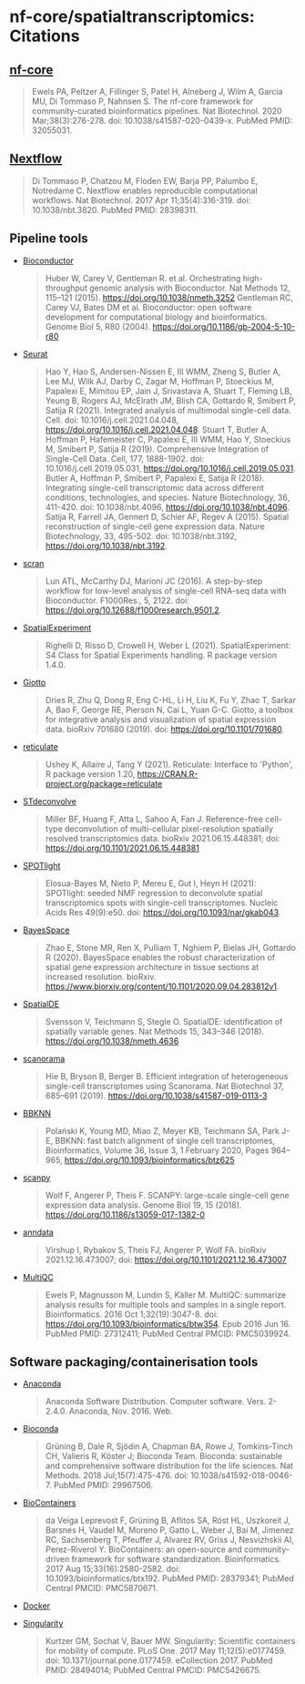 # nf-core/spatialtranscriptomics: Citations

## [nf-core](https://pubmed.ncbi.nlm.nih.gov/32055031/)

> Ewels PA, Peltzer A, Fillinger S, Patel H, Alneberg J, Wilm A, Garcia MU, Di Tommaso P, Nahnsen S. The nf-core framework for community-curated bioinformatics pipelines. Nat Biotechnol. 2020 Mar;38(3):276-278. doi: 10.1038/s41587-020-0439-x. PubMed PMID: 32055031.

## [Nextflow](https://pubmed.ncbi.nlm.nih.gov/28398311/)

> Di Tommaso P, Chatzou M, Floden EW, Barja PP, Palumbo E, Notredame C. Nextflow enables reproducible computational workflows. Nat Biotechnol. 2017 Apr 11;35(4):316-319. doi: 10.1038/nbt.3820. PubMed PMID: 28398311.

## Pipeline tools

* [Bioconductor](https://www.bioconductor.org/)
    > Huber W, Carey V, Gentleman R. et al. Orchestrating high-throughput genomic analysis with Bioconductor. Nat Methods 12, 115–121 (2015). <https://doi.org/10.1038/nmeth.3252>
    > Gentleman RC, Carey VJ, Bates DM et al. Bioconductor: open software development for computational biology and bioinformatics. Genome Biol 5, R80 (2004). <https://doi.org/10.1186/gb-2004-5-10-r80>

* [Seurat](https://satijalab.org/seurat/)
    > Hao Y, Hao S, Andersen-Nissen E, III WMM, Zheng S, Butler A, Lee MJ, Wilk AJ, Darby C, Zagar M, Hoffman P, Stoeckius M, Papalexi E, Mimitou EP, Jain J, Srivastava A, Stuart T, Fleming LB, Yeung B, Rogers AJ, McElrath JM, Blish CA, Gottardo R, Smibert P, Satija R (2021). Integrated analysis of multimodal single-cell data. Cell. doi: 10.1016/j.cell.2021.04.048, <https://doi.org/10.1016/j.cell.2021.04.048>.
    > Stuart T, Butler A, Hoffman P, Hafemeister C, Papalexi E, III WMM, Hao Y, Stoeckius M, Smibert P, Satija R (2019). Comprehensive Integration of Single-Cell Data. Cell, 177, 1888-1902. doi: 10.1016/j.cell.2019.05.031, <https://doi.org/10.1016/j.cell.2019.05.031>.
    > Butler A, Hoffman P, Smibert P, Papalexi E, Satija R (2018). Integrating single-cell transcriptomic data across different conditions, technologies, and species. Nature Biotechnology, 36, 411-420. doi: 10.1038/nbt.4096, <https://doi.org/10.1038/nbt.4096>.
    > Satija R, Farrell JA, Gennert D, Schier AF, Regev A (2015). Spatial reconstruction of single-cell gene expression data. Nature Biotechnology, 33, 495-502. doi: 10.1038/nbt.3192, <https://doi.org/10.1038/nbt.3192>.

* [scran](https://doi.org/doi:10.18129/B9.bioc.scran)
    > Lun ATL, McCarthy DJ, Marioni JC (2016). A step-by-step workflow for low-level analysis of single-cell RNA-seq data with Bioconductor. F1000Res., 5, 2122. doi: <https://doi.org/10.12688/f1000research.9501.2>.

* [SpatialExperiment](https://doi.org/doi:10.18129/B9.bioc.SpatialExperiment)
    > Righelli D, Risso D, Crowell H, Weber L (2021). SpatialExperiment: S4 Class for Spatial Experiments handling. R package version 1.4.0.

* [Giotto](https://rubd.github.io/Giotto_site/)
    > Dries R, Zhu Q, Dong R, Eng C-HL, Li H, Liu K, Fu Y, Zhao T, Sarkar A, Bao F, George RE, Pierson N, Cai L, Yuan G-C. Giotto, a toolbox for integrative analysis and visualization of spatial expression data. bioRxiv 701680 (2019). doi: <https://doi.org/10.1101/701680>.

* [reticulate](https://github.com/rstudio/reticulate/)
    > Ushey K, Allaire J, Tang Y (2021). Reticulate: Interface to 'Python', R package version 1.20, <https://CRAN.R-project.org/package=reticulate>

* [STdeconvolve](https://jef.works/STdeconvolve/)
    > Miller BF, Huang F, Atta L, Sahoo A, Fan J. Reference-free cell-type deconvolution of multi-cellular pixel-resolution spatially resolved transcriptomics data. bioRxiv 2021.06.15.448381; doi: <https://doi.org/10.1101/2021.06.15.448381>

* [SPOTlight](https://github.com/MarcElosua/SPOTlight)
    > Elosua-Bayes M, Nieto P, Mereu E, Gut I, Heyn H (2021): SPOTlight: seeded NMF regression to deconvolute spatial transcriptomics spots with single-cell transcriptomes. Nucleic Acids Res 49(9):e50. doi: <https://doi.org/10.1093/nar/gkab043>.

* [BayesSpace](https://github.com/edward130603/BayesSpace)
    > Zhao E, Stone MR, Ren X, Pulliam T, Nghiem P, Bielas JH, Gottardo R (2020). BayesSpace enables the robust characterization of spatial gene expression architecture in tissue sections at increased resolution. bioRxiv. <https://www.biorxiv.org/content/10.1101/2020.09.04.283812v1>.

* [SpatialDE](https://github.com/Teichlab/SpatialDE)
    > Svensson V, Teichmann S, Stegle O. SpatialDE: identification of spatially variable genes. Nat Methods 15, 343–346 (2018). <https://doi.org/10.1038/nmeth.4636>

* [scanorama](https://github.com/brianhie/scanorama)
    > Hie B, Bryson B, Berger B. Efficient integration of heterogeneous single-cell transcriptomes using Scanorama. Nat Biotechnol 37, 685–691 (2019). <https://doi.org/10.1038/s41587-019-0113-3>

* [BBKNN](https://github.com/Teichlab/bbknn)
    > Polański K, Young MD, Miao Z, Meyer KB, Teichmann SA, Park J-E, BBKNN: fast batch alignment of single cell transcriptomes, Bioinformatics, Volume 36, Issue 3, 1 February 2020, Pages 964–965, <https://doi.org/10.1093/bioinformatics/btz625>

* [scanpy](https://github.com/theislab/scanpy)
    > Wolf F, Angerer P, Theis F. SCANPY: large-scale single-cell gene expression data analysis. Genome Biol 19, 15 (2018). <https://doi.org/10.1186/s13059-017-1382-0>

* [anndata](https://github.com/theislab/anndata)
    > Virshup I, Rybakov S, Theis FJ, Angerer P, Wolf FA. bioRxiv 2021.12.16.473007; doi: <https://doi.org/10.1101/2021.12.16.473007>

* [MultiQC](https://pubmed.ncbi.nlm.nih.gov/27312411/)
    > Ewels P, Magnusson M, Lundin S, Käller M. MultiQC: summarize analysis results for multiple tools and samples in a single report. Bioinformatics. 2016 Oct 1;32(19):3047-8. doi: <https://doi.org/10.1093/bioinformatics/btw354>. Epub 2016 Jun 16. PubMed PMID: 27312411; PubMed Central PMCID: PMC5039924.

## Software packaging/containerisation tools

* [Anaconda](https://anaconda.com)

  > Anaconda Software Distribution. Computer software. Vers. 2-2.4.0. Anaconda, Nov. 2016. Web.

* [Bioconda](https://pubmed.ncbi.nlm.nih.gov/29967506/)

  > Grüning B, Dale R, Sjödin A, Chapman BA, Rowe J, Tomkins-Tinch CH, Valieris R, Köster J; Bioconda Team. Bioconda: sustainable and comprehensive software distribution for the life sciences. Nat Methods. 2018 Jul;15(7):475-476. doi: 10.1038/s41592-018-0046-7. PubMed PMID: 29967506.

* [BioContainers](https://pubmed.ncbi.nlm.nih.gov/28379341/)

  > da Veiga Leprevost F, Grüning B, Aflitos SA, Röst HL, Uszkoreit J, Barsnes H, Vaudel M, Moreno P, Gatto L, Weber J, Bai M, Jimenez RC, Sachsenberg T, Pfeuffer J, Alvarez RV, Griss J, Nesvizhskii AI, Perez-Riverol Y. BioContainers: an open-source and community-driven framework for software standardization. Bioinformatics. 2017 Aug 15;33(16):2580-2582. doi: 10.1093/bioinformatics/btx192. PubMed PMID: 28379341; PubMed Central PMCID: PMC5870671.

* [Docker](https://dl.acm.org/doi/10.5555/2600239.2600241)

* [Singularity](https://pubmed.ncbi.nlm.nih.gov/28494014/)
  > Kurtzer GM, Sochat V, Bauer MW. Singularity: Scientific containers for mobility of compute. PLoS One. 2017 May 11;12(5):e0177459. doi: 10.1371/journal.pone.0177459. eCollection 2017. PubMed PMID: 28494014; PubMed Central PMCID: PMC5426675.
